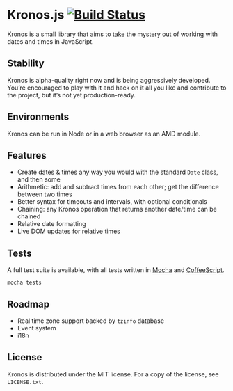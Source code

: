 # Kronos.js [![Build Status](https://travis-ci.org/joshleitzel/kronos.png?branch=master)](https://travis-ci.org/joshleitzel/kronos)

Kronos is a small library that aims to take the mystery out of working with dates and times in JavaScript.

## Stability

Kronos is alpha-quality right now and is being aggressively developed. You’re encouraged to play with it and hack on it all you like and contribute to the project, but it’s not yet production-ready.

## Environments

Kronos can be run in Node or in a web browser as an AMD module.

## Features
- Create dates & times any way you would with the standard `Date` class, and then some
- Arithmetic: add and subtract times from each other; get the difference between two times
- Better syntax for timeouts and intervals, with optional conditionals
- Chaining: any Kronos operation that returns another date/time can be chained
- Relative date formatting
- Live DOM updates for relative times

## Tests

A full test suite is available, with all tests written in [Mocha](http://mochajs.org/) and [CoffeeScript](http://coffeescript.org).

```
mocha tests
```

## Roadmap
- Real time zone support backed by `tzinfo` database
- Event system
- i18n

## License

Kronos is distributed under the MIT license. For a copy of the license, see `LICENSE.txt`.
